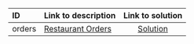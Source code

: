 | ID | Link to description | Link to solution |
|:---|:---|:---:|
| orders | [Restaurant Orders](https://open.kattis.com/problems/orders) | [Solution](https://github.com/versenyi98/kattis-solutions/tree/main/solutions/Restaurant%20Orders)|
